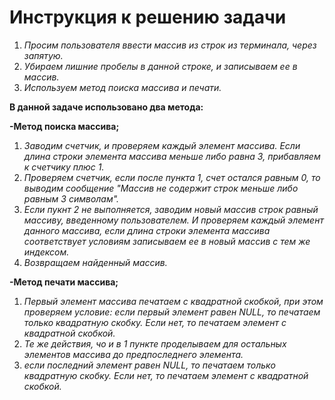 # Инструкция к решению задачи
1. *Просим пользователя ввести массив из строк из терминала, через запятую.*
2. *Убираем лишние пробелы в данной строке, и записываем ее в массив.*
3. *Используем метод поиска массива и печати.*

 **В данной задаче использовано два метода:**

 **-Метод поиска массива;**

1. *Заводим счетчик, и проверяем каждый элемент массива. Если длина строки элемента массива меньше либо равна 3, прибавляем к счетчику плюс 1.*
2. *Проверяем счетчик, если после пункта 1, счет остался равным 0, то выводим сообщение "Массив не содержит строк меньше либо равным 3 символам".*
3. *Если пукнт 2 не выполняется, заводим новый массив строк равный массиву, введенному пользователем. И проверяем каждый элемент данного массива, если длина строки элемента массива соответствует условиям записываем ее в новый массив с тем же индексом.*
4. *Возвращаем найденный массив.*

**-Метод печати массива;**
 1. *Первый элемент массива печатаем с квадратной скобкой, при этом проверяем условие: если первый элемент равен NULL, то печатаем только квадратную скобку. Если нет, то печатаем элемент с квадратной скобкой.*
 2. *Те же действия, чо и в 1 пункте проделываем для остальных элементов массива до предпоследнего элемента.*
 3. *если последний элемент равен NULL, то печатаем только квадратную скобку. Если нет, то печатаем элемент с квадратной скобкой.*

